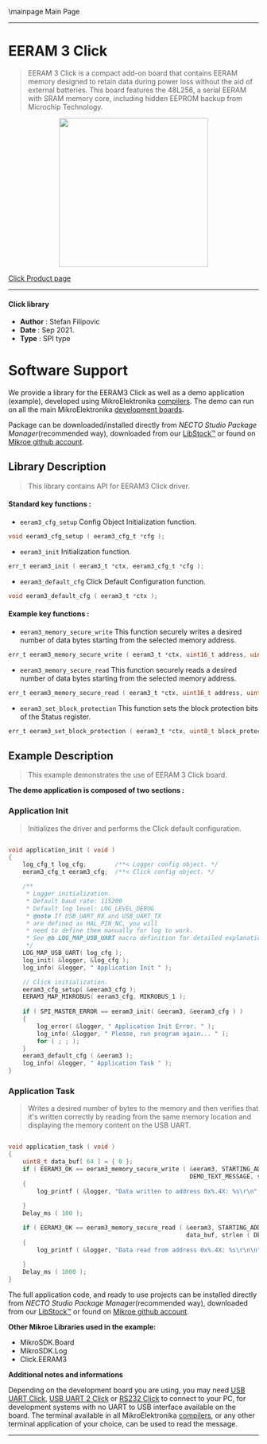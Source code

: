 \mainpage Main Page

---
# EERAM 3 Click

> EERAM 3 Click is a compact add-on board that contains EERAM memory designed to retain data during power loss without the aid of external batteries. This board features the 48L256, a serial EERAM with SRAM memory core, including hidden EEPROM backup from Microchip Technology.

<p align="center">
  <img src="https://download.mikroe.com/images/click_for_ide/eeram3_click.png" height=300px>
</p>

[Click Product page](https://www.mikroe.com/eeram-3-click)

---


#### Click library

- **Author**        : Stefan Filipovic
- **Date**          : Sep 2021.
- **Type**          : SPI type


# Software Support

We provide a library for the EERAM3 Click
as well as a demo application (example), developed using MikroElektronika
[compilers](https://www.mikroe.com/necto-studio).
The demo can run on all the main MikroElektronika [development boards](https://www.mikroe.com/development-boards).

Package can be downloaded/installed directly from *NECTO Studio Package Manager*(recommended way), downloaded from our [LibStock&trade;](https://libstock.mikroe.com) or found on [Mikroe github account](https://github.com/MikroElektronika/mikrosdk_click_v2/tree/master/clicks).

## Library Description

> This library contains API for EERAM3 Click driver.

#### Standard key functions :

- `eeram3_cfg_setup` Config Object Initialization function.
```c
void eeram3_cfg_setup ( eeram3_cfg_t *cfg );
```

- `eeram3_init` Initialization function.
```c
err_t eeram3_init ( eeram3_t *ctx, eeram3_cfg_t *cfg );
```

- `eeram3_default_cfg` Click Default Configuration function.
```c
void eeram3_default_cfg ( eeram3_t *ctx );
```

#### Example key functions :

- `eeram3_memory_secure_write` This function securely writes a desired number of data bytes starting from the selected memory address.
```c
err_t eeram3_memory_secure_write ( eeram3_t *ctx, uint16_t address, uint8_t *data_in, uint8_t len );
```

- `eeram3_memory_secure_read` This function securely reads a desired number of data bytes starting from the selected memory address.
```c
err_t eeram3_memory_secure_read ( eeram3_t *ctx, uint16_t address, uint8_t *data_out, uint8_t len );
```

- `eeram3_set_block_protection` This function sets the block protection bits of the Status register.
```c
err_t eeram3_set_block_protection ( eeram3_t *ctx, uint8_t block_protect );
```

## Example Description

> This example demonstrates the use of EERAM 3 Click board.

**The demo application is composed of two sections :**

### Application Init

> Initializes the driver and performs the Click default configuration.

```c

void application_init ( void )
{
    log_cfg_t log_cfg;        /**< Logger config object. */
    eeram3_cfg_t eeram3_cfg;  /**< Click config object. */

    /** 
     * Logger initialization.
     * Default baud rate: 115200
     * Default log level: LOG_LEVEL_DEBUG
     * @note If USB_UART_RX and USB_UART_TX 
     * are defined as HAL_PIN_NC, you will 
     * need to define them manually for log to work. 
     * See @b LOG_MAP_USB_UART macro definition for detailed explanation.
     */
    LOG_MAP_USB_UART( log_cfg );
    log_init( &logger, &log_cfg );
    log_info( &logger, " Application Init " );

    // Click initialization.
    eeram3_cfg_setup( &eeram3_cfg );
    EERAM3_MAP_MIKROBUS( eeram3_cfg, MIKROBUS_1 );
    
    if ( SPI_MASTER_ERROR == eeram3_init( &eeram3, &eeram3_cfg ) )
    {
        log_error( &logger, " Application Init Error. " );
        log_info( &logger, " Please, run program again... " );
        for ( ; ; );
    }
    eeram3_default_cfg ( &eeram3 );
    log_info( &logger, " Application Task " );
}

```

### Application Task

> Writes a desired number of bytes to the memory and then verifies that it's written correctly
> by reading from the same memory location and displaying the memory content on the USB UART.

```c

void application_task ( void )
{
    uint8_t data_buf[ 64 ] = { 0 };
    if ( EERAM3_OK == eeram3_memory_secure_write ( &eeram3, STARTING_ADDRESS, 
                                                   DEMO_TEXT_MESSAGE, strlen ( DEMO_TEXT_MESSAGE ) ) )
    {
        log_printf ( &logger, "Data written to address 0x%.4X: %s\r\n", ( uint16_t ) STARTING_ADDRESS, 
                                                                          ( char * ) DEMO_TEXT_MESSAGE );
    }
    Delay_ms ( 100 );

    if ( EERAM3_OK == eeram3_memory_secure_read ( &eeram3, STARTING_ADDRESS, 
                                                  data_buf, strlen ( DEMO_TEXT_MESSAGE ) ) )
    {
        log_printf ( &logger, "Data read from address 0x%.4X: %s\r\n\n", ( uint16_t ) STARTING_ADDRESS, 
                                                                                      data_buf );
    }
    Delay_ms ( 1000 );
}

```

The full application code, and ready to use projects can be installed directly from *NECTO Studio Package Manager*(recommended way), downloaded from our [LibStock&trade;](https://libstock.mikroe.com) or found on [Mikroe github account](https://github.com/MikroElektronika/mikrosdk_click_v2/tree/master/clicks).

**Other Mikroe Libraries used in the example:**

- MikroSDK.Board
- MikroSDK.Log
- Click.EERAM3

**Additional notes and informations**

Depending on the development board you are using, you may need
[USB UART Click](http://shop.mikroe.com/usb-uart-click),
[USB UART 2 Click](http://shop.mikroe.com/usb-uart-2-click) or
[RS232 Click](http://shop.mikroe.com/rs232-click) to connect to your PC, for
development systems with no UART to USB interface available on the board. The
terminal available in all MikroElektronika
[compilers](http://shop.mikroe.com/compilers), or any other terminal application
of your choice, can be used to read the message.

---
